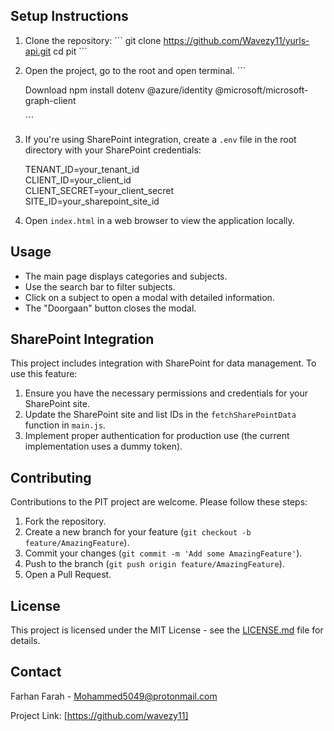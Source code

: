 
## Setup Instructions

1. Clone the repository:
   \`\`\`
   git clone https://github.com/Wavezy11/yurls-api.git
   cd pit
   \`\`\`

2. Open the project, go to the root and open terminal. 
    \`\`\`

    Download npm install dotenv @azure/identity @microsoft/microsoft-graph-client

   \`\`\`
3. If you're using SharePoint integration, create a `.env` file in the root directory with your SharePoint credentials: <br>

   TENANT_ID=your_tenant_id <br>
   CLIENT_ID=your_client_id <br>
   CLIENT_SECRET=your_client_secret <br>
   SITE_ID=your_sharepoint_site_id <br>
  

4. Open `index.html` in a web browser to view the application locally.

## Usage

- The main page displays categories and subjects.
- Use the search bar to filter subjects.
- Click on a subject to open a modal with detailed information.
- The "Doorgaan" button closes the modal.

## SharePoint Integration

This project includes integration with SharePoint for data management. To use this feature:

1. Ensure you have the necessary permissions and credentials for your SharePoint site.
2. Update the SharePoint site and list IDs in the `fetchSharePointData` function in `main.js`.
3. Implement proper authentication for production use (the current implementation uses a dummy token).

## Contributing

Contributions to the PIT project are welcome. Please follow these steps:

1. Fork the repository.
2. Create a new branch for your feature (`git checkout -b feature/AmazingFeature`).
3. Commit your changes (`git commit -m 'Add some AmazingFeature'`).
4. Push to the branch (`git push origin feature/AmazingFeature`).
5. Open a Pull Request.

## License

This project is licensed under the MIT License - see the [LICENSE.md](LICENSE.md) file for details.

## Contact

Farhan Farah - Mohammed5049@protonmail.com

Project Link: [https://github.com/wavezy11]